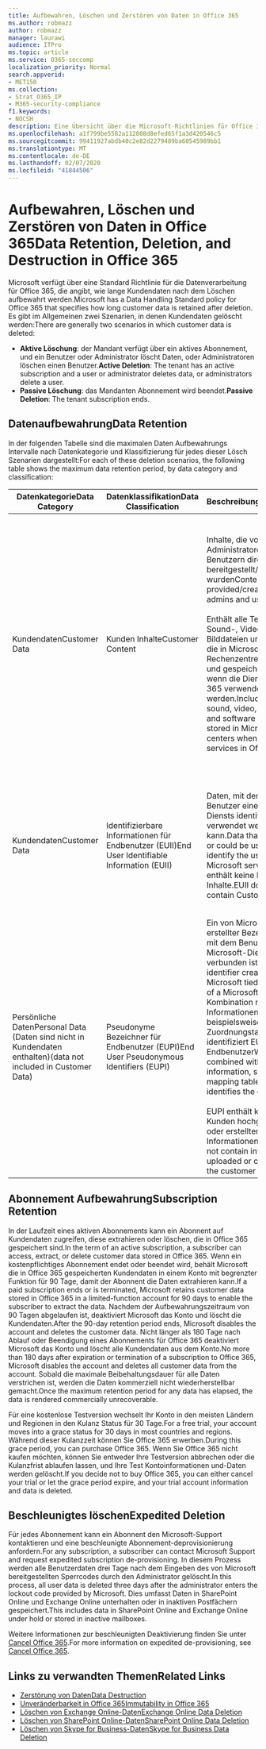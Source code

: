 ```yaml
---
title: Aufbewahren, Löschen und Zerstören von Daten in Office 365
ms.author: robmazz
author: robmazz
manager: laurawi
audience: ITPro
ms.topic: article
ms.service: O365-seccomp
localization_priority: Normal
search.appverid:
- MET150
ms.collection:
- Strat_O365_IP
- M365-security-compliance
f1.keywords:
- NOCSH
description: Eine Übersicht über die Microsoft-Richtlinien für Office 365 zur Aufbewahrung, Löschung und Vernichtung von Daten.
ms.openlocfilehash: a1f799be5582a112808d8efed65f1a3d420546c5
ms.sourcegitcommit: 99411927abdb40c2e82d2279489ba60545989bb1
ms.translationtype: MT
ms.contentlocale: de-DE
ms.lasthandoff: 02/07/2020
ms.locfileid: "41844506"
---
```

# <a name="data-retention-deletion-and-destruction-in-office-365"></a><span data-ttu-id="a78a2-103">Aufbewahren, Löschen und Zerstören von Daten in Office 365</span><span class="sxs-lookup"><span data-stu-id="a78a2-103">Data Retention, Deletion, and Destruction in Office 365</span></span>

<span data-ttu-id="a78a2-104">Microsoft verfügt über eine Standard Richtlinie für die Datenverarbeitung für Office 365, die angibt, wie lange Kundendaten nach dem Löschen aufbewahrt werden.</span><span class="sxs-lookup"><span data-stu-id="a78a2-104">Microsoft has a Data Handling Standard policy for Office 365 that specifies how long customer data is retained after deletion.</span></span> <span data-ttu-id="a78a2-105">Es gibt im Allgemeinen zwei Szenarien, in denen Kundendaten gelöscht werden:</span><span class="sxs-lookup"><span data-stu-id="a78a2-105">There are generally two scenarios in which customer data is deleted:</span></span>

- <span data-ttu-id="a78a2-106">**Aktive Löschung**: der Mandant verfügt über ein aktives Abonnement, und ein Benutzer oder Administrator löscht Daten, oder Administratoren löschen einen Benutzer.</span><span class="sxs-lookup"><span data-stu-id="a78a2-106">**Active Deletion**: The tenant has an active subscription and a user or administrator deletes data, or administrators delete a user.</span></span>
- <span data-ttu-id="a78a2-107">**Passive Löschung**: das Mandanten Abonnement wird beendet.</span><span class="sxs-lookup"><span data-stu-id="a78a2-107">**Passive Deletion**: The tenant subscription ends.</span></span>

## <a name="data-retention"></a><span data-ttu-id="a78a2-108">Datenaufbewahrung</span><span class="sxs-lookup"><span data-stu-id="a78a2-108">Data Retention</span></span>

<span data-ttu-id="a78a2-109">In der folgenden Tabelle sind die maximalen Daten Aufbewahrungs Intervalle nach Datenkategorie und Klassifizierung für jedes dieser Lösch Szenarien dargestellt:</span><span class="sxs-lookup"><span data-stu-id="a78a2-109">For each of these deletion scenarios, the following table shows the maximum data retention period, by data category and classification:</span></span>

| <span data-ttu-id="a78a2-110">Datenkategorie</span><span class="sxs-lookup"><span data-stu-id="a78a2-110">Data Category</span></span> | <span data-ttu-id="a78a2-111">Datenklassifikation</span><span class="sxs-lookup"><span data-stu-id="a78a2-111">Data Classification</span></span> | <span data-ttu-id="a78a2-112">Beschreibung</span><span class="sxs-lookup"><span data-stu-id="a78a2-112">Description</span></span> | <span data-ttu-id="a78a2-113">Beispiele</span><span class="sxs-lookup"><span data-stu-id="a78a2-113">Examples</span></span> | <span data-ttu-id="a78a2-114">Aufbewahrungszeitraum</span><span class="sxs-lookup"><span data-stu-id="a78a2-114">Retention Period</span></span> |
|-----------------|-----------------|-----------------|----------------------------------|-------------------------------|
| <span data-ttu-id="a78a2-115">Kundendaten</span><span class="sxs-lookup"><span data-stu-id="a78a2-115">Customer Data</span></span> | <span data-ttu-id="a78a2-116">Kunden Inhalte</span><span class="sxs-lookup"><span data-stu-id="a78a2-116">Customer Content</span></span>| <span data-ttu-id="a78a2-117">Inhalte, die von Administratoren und Benutzern direkt bereitgestellt/erstellt wurden</span><span class="sxs-lookup"><span data-stu-id="a78a2-117">Content directly provided/created by admins and users</span></span> <br><br> <span data-ttu-id="a78a2-118">Enthält alle Text-, Sound-, Video-, Bilddateien und Software, die in Microsoft-Rechenzentren erstellt und gespeichert werden, wenn die Dienste in Office 365 verwendet werden.</span><span class="sxs-lookup"><span data-stu-id="a78a2-118">Includes all text, sound, video, image files, and software created and stored in Microsoft data centers when using the services in Office 365</span></span> | <span data-ttu-id="a78a2-119">Beispiele für die am häufigsten verwendeten Office 365 Anwendungen, die Benutzern das Erstellen von Daten ermöglichen, sind Word, Excel, PowerPoint, Outlook und OneNote.</span><span class="sxs-lookup"><span data-stu-id="a78a2-119">Examples of the most commonly used Office 365 applications that allow users to author data include Word, Excel, PowerPoint, Outlook, and OneNote</span></span> <br><br> <span data-ttu-id="a78a2-120">Kunden Inhalte enthalten auch kundeneigene/bereitgestellte Geheimnisse (Kennwörter, Zertifikate, Verschlüsselungsschlüssel, Speicherschlüssel)</span><span class="sxs-lookup"><span data-stu-id="a78a2-120">Customer content also includes customer-owned/provided secrets (passwords, certificates, encryption keys, storage keys)</span></span> | <span data-ttu-id="a78a2-121">**Aktives Lösch Szenario:** höchstens 30 Tage</span><span class="sxs-lookup"><span data-stu-id="a78a2-121">**Active Deletion Scenario:** at most 30 days</span></span> <br><br> <span data-ttu-id="a78a2-122">**Szenario für passive Löschung:** höchstens 180 Tage</span><span class="sxs-lookup"><span data-stu-id="a78a2-122">**Passive Deletion Scenario:** at most 180 days</span></span> |
| <span data-ttu-id="a78a2-123">Kundendaten</span><span class="sxs-lookup"><span data-stu-id="a78a2-123">Customer Data</span></span> | <span data-ttu-id="a78a2-124">Identifizierbare Informationen für Endbenutzer (EUII)</span><span class="sxs-lookup"><span data-stu-id="a78a2-124">End User Identifiable Information (EUII)</span></span> | <span data-ttu-id="a78a2-125">Daten, mit denen der Benutzer eines Microsoft-Diensts identifiziert oder verwendet werden kann.</span><span class="sxs-lookup"><span data-stu-id="a78a2-125">Data that identifies or could be used to identify the user of a Microsoft service.</span></span> <span data-ttu-id="a78a2-126">EUII enthält keine Kunden Inhalte.</span><span class="sxs-lookup"><span data-stu-id="a78a2-126">EUII does not contain Customer content</span></span> | <span data-ttu-id="a78a2-127">Benutzername oder Anzeigename (Domäne \ Benutzername)</span><span class="sxs-lookup"><span data-stu-id="a78a2-127">User name or display name (DOMAIN\UserName)</span></span> <br><br> <span data-ttu-id="a78a2-128">Benutzerprinzipalname (Name@Domain)</span><span class="sxs-lookup"><span data-stu-id="a78a2-128">User principal name (name@domain)</span></span> <br><br>  <span data-ttu-id="a78a2-129">Benutzerspezifische IP-Adressen</span><span class="sxs-lookup"><span data-stu-id="a78a2-129">User-specific IP addresses</span></span> | <span data-ttu-id="a78a2-130">**Aktives Lösch Szenario:** höchstens 180 Tage (nur eine mandantenadministrator Aktion)</span><span class="sxs-lookup"><span data-stu-id="a78a2-130">**Active Deletion Scenario:** at most 180 days (only a tenant administrator action)</span></span> <br><br> <span data-ttu-id="a78a2-131">**Szenario für passive Löschung:** höchstens 180 Tage</span><span class="sxs-lookup"><span data-stu-id="a78a2-131">**Passive Deletion Scenario:** at most 180 days</span></span> |
| <span data-ttu-id="a78a2-132">Persönliche Daten</span><span class="sxs-lookup"><span data-stu-id="a78a2-132">Personal Data</span></span> <br> <span data-ttu-id="a78a2-133">(Daten sind nicht in Kundendaten enthalten)</span><span class="sxs-lookup"><span data-stu-id="a78a2-133">(data not included in Customer Data)</span></span> | <span data-ttu-id="a78a2-134">Pseudonyme Bezeichner für Endbenutzer (EUPI)</span><span class="sxs-lookup"><span data-stu-id="a78a2-134">End User Pseudonymous Identifiers (EUPI)</span></span> | <span data-ttu-id="a78a2-135">Ein von Microsoft erstellter Bezeichner, der mit dem Benutzer eines Microsoft-Diensts verbunden ist.</span><span class="sxs-lookup"><span data-stu-id="a78a2-135">An identifier created by Microsoft tied to the user of a Microsoft service.</span></span> <span data-ttu-id="a78a2-136">In Kombination mit anderen Informationen, beispielsweise einer Zuordnungstabelle, identifiziert EUPI den Endbenutzer</span><span class="sxs-lookup"><span data-stu-id="a78a2-136">When combined with other information, such as a mapping table, EUPI identifies the end user</span></span> <br><br> <span data-ttu-id="a78a2-137">EUPI enthält keine vom Kunden hochgeladenen oder erstellten Informationen.</span><span class="sxs-lookup"><span data-stu-id="a78a2-137">EUPI does not contain information uploaded or created by the customer</span></span> | <span data-ttu-id="a78a2-138">Benutzer-GUIDs, PUIDs oder SIDs</span><span class="sxs-lookup"><span data-stu-id="a78a2-138">User GUIDs, PUIDs, or SIDs</span></span> <br><br> <span data-ttu-id="a78a2-139">Sitzungs-IDs</span><span class="sxs-lookup"><span data-stu-id="a78a2-139">Session IDs</span></span> | <span data-ttu-id="a78a2-140">**Aktives Lösch Szenario:** höchstens 30 Tage</span><span class="sxs-lookup"><span data-stu-id="a78a2-140">**Active Deletion Scenario:** at most 30 days</span></span> <br><br> <span data-ttu-id="a78a2-141">**Szenario für passive Löschung:** höchstens 180 Tage</span><span class="sxs-lookup"><span data-stu-id="a78a2-141">**Passive Deletion Scenario:** at most 180 days</span></span> |

## <a name="subscription-retention"></a><span data-ttu-id="a78a2-142">Abonnement Aufbewahrung</span><span class="sxs-lookup"><span data-stu-id="a78a2-142">Subscription Retention</span></span>

<span data-ttu-id="a78a2-143">In der Laufzeit eines aktiven Abonnements kann ein Abonnent auf Kundendaten zugreifen, diese extrahieren oder löschen, die in Office 365 gespeichert sind.</span><span class="sxs-lookup"><span data-stu-id="a78a2-143">In the term of an active subscription, a subscriber can access, extract, or delete customer data stored in Office 365.</span></span> <span data-ttu-id="a78a2-144">Wenn ein kostenpflichtiges Abonnement endet oder beendet wird, behält Microsoft die in Office 365 gespeicherten Kundendaten in einem Konto mit begrenzter Funktion für 90 Tage, damit der Abonnent die Daten extrahieren kann.</span><span class="sxs-lookup"><span data-stu-id="a78a2-144">If a paid subscription ends or is terminated, Microsoft retains customer data stored in Office 365 in a limited-function account for 90 days to enable the subscriber to extract the data.</span></span> <span data-ttu-id="a78a2-145">Nachdem der Aufbewahrungszeitraum von 90 Tagen abgelaufen ist, deaktiviert Microsoft das Konto und löscht die Kundendaten.</span><span class="sxs-lookup"><span data-stu-id="a78a2-145">After the 90-day retention period ends, Microsoft disables the account and deletes the customer data.</span></span> <span data-ttu-id="a78a2-146">Nicht länger als 180 Tage nach Ablauf oder Beendigung eines Abonnements für Office 365 deaktiviert Microsoft das Konto und löscht alle Kundendaten aus dem Konto.</span><span class="sxs-lookup"><span data-stu-id="a78a2-146">No more than 180 days after expiration or termination of a subscription to Office 365, Microsoft disables the account and deletes all customer data from the account.</span></span> <span data-ttu-id="a78a2-147">Sobald die maximale Beibehaltungsdauer für alle Daten verstrichen ist, werden die Daten kommerziell nicht wiederherstellbar gemacht.</span><span class="sxs-lookup"><span data-stu-id="a78a2-147">Once the maximum retention period for any data has elapsed, the data is rendered commercially unrecoverable.</span></span>

<span data-ttu-id="a78a2-148">Für eine ﻿kostenlose Testversion wechselt Ihr Konto in den meisten Ländern und Regionen in den Kulanz Status für 30 Tage.</span><span class="sxs-lookup"><span data-stu-id="a78a2-148">For a free trial, your account moves into a grace status for 30 days in most countries and regions.</span></span> <span data-ttu-id="a78a2-149">Während dieser Kulanzzeit können Sie Office 365 erwerben.</span><span class="sxs-lookup"><span data-stu-id="a78a2-149">During this grace period, you can purchase Office 365.</span></span> <span data-ttu-id="a78a2-150">Wenn Sie Office 365 nicht kaufen möchten, können Sie entweder Ihre Testversion abbrechen oder die Kulanzfrist ablaufen lassen, und Ihre Test Kontoinformationen und-Daten werden gelöscht.</span><span class="sxs-lookup"><span data-stu-id="a78a2-150">If you decide not to buy Office 365, you can either cancel your trial or let the grace period expire, and your trial account information and data is deleted.</span></span>

## <a name="expedited-deletion"></a><span data-ttu-id="a78a2-151">Beschleunigtes löschen</span><span class="sxs-lookup"><span data-stu-id="a78a2-151">Expedited Deletion</span></span>

<span data-ttu-id="a78a2-152">Für jedes Abonnement kann ein Abonnent den Microsoft-Support kontaktieren und eine beschleunigte Abonnement-deprovisionierung anfordern.</span><span class="sxs-lookup"><span data-stu-id="a78a2-152">For any subscription, a subscriber can contact Microsoft Support and request expedited subscription de-provisioning.</span></span> <span data-ttu-id="a78a2-153">In diesem Prozess werden alle Benutzerdaten drei Tage nach dem Eingeben des von Microsoft bereitgestellten Sperrcodes durch den Administrator gelöscht.</span><span class="sxs-lookup"><span data-stu-id="a78a2-153">In this process, all user data is deleted three days after the administrator enters the lockout code provided by Microsoft.</span></span> <span data-ttu-id="a78a2-154">Dies umfasst Daten in SharePoint Online und Exchange Online unterhalten oder in inaktiven Postfächern gespeichert.</span><span class="sxs-lookup"><span data-stu-id="a78a2-154">This includes data in SharePoint Online and Exchange Online under hold or stored in inactive mailboxes.</span></span>

<span data-ttu-id="a78a2-155">Weitere Informationen zur beschleunigten Deaktivierung finden Sie unter [Cancel Office 365](https://docs.microsoft.com/office365/admin/subscriptions-and-billing/cancel-your-subscription).</span><span class="sxs-lookup"><span data-stu-id="a78a2-155">For more information on expedited de-provisioning, see [Cancel Office 365](https://docs.microsoft.com/office365/admin/subscriptions-and-billing/cancel-your-subscription).</span></span>

## <a name="related-links"></a><span data-ttu-id="a78a2-156">Links zu verwandten Themen</span><span class="sxs-lookup"><span data-stu-id="a78a2-156">Related Links</span></span>

- [<span data-ttu-id="a78a2-157">Zerstörung von Daten</span><span class="sxs-lookup"><span data-stu-id="a78a2-157">Data Destruction</span></span>](office-365-data-destruction.md)
- [<span data-ttu-id="a78a2-158">Unveränderbarkeit in Office 365</span><span class="sxs-lookup"><span data-stu-id="a78a2-158">Immutability in Office 365</span></span>](office-365-data-immutability.md)
- [<span data-ttu-id="a78a2-159">Löschen von Exchange Online-Daten</span><span class="sxs-lookup"><span data-stu-id="a78a2-159">Exchange Online Data Deletion</span></span>](office-365-exchange-online-data-deletion.md)
- [<span data-ttu-id="a78a2-160">Löschen von SharePoint Online-Daten</span><span class="sxs-lookup"><span data-stu-id="a78a2-160">SharePoint Online Data Deletion</span></span>](office-365-sharepoint-online-data-deletion.md)
- [<span data-ttu-id="a78a2-161">Löschen von Skype for Business-Daten</span><span class="sxs-lookup"><span data-stu-id="a78a2-161">Skype for Business Data Deletion</span></span>](office-365-skype-data-deletion.md)